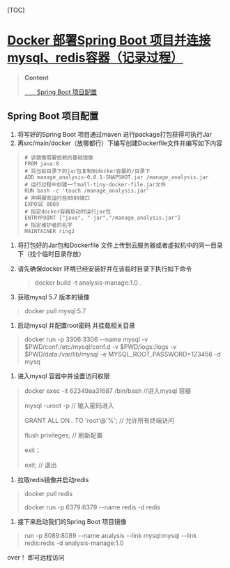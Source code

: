 [TOC]

# [Docker 部署Spring Boot 项目并连接mysql、redis容器（记录过程）](https://www.cnblogs.com/ring2/p/12926359.html)



> **Content**
>
> [  Spring Boot 项目配置](https://www.cnblogs.com/ring2/p/12926359.html#spring-boot-项目配置)

## Spring Boot 项目配置

1. 将写好的Spring Boot 项目通过maven 进行package打包获得可执行Jar
2. 再src/main/docker（放哪都行）下编写创建Dockerfile文件并编写如下内容

> ```
> # 该镜像需要依赖的基础镜像
> FROM java:8
> # 将当前目录下的jar包复制到docker容器的/目录下
> ADD manage_analysis-0.0.1-SNAPSHOT.jar /manage_analysis.jar
> # 运行过程中创建一个mall-tiny-docker-file.jar文件
> RUN bash -c 'touch /manage_analysis.jar'
> # 声明服务运行在8089端口
> EXPOSE 8089
> # 指定docker容器启动时运行jar包
> ENTRYPOINT ["java", "-jar","/manage_analysis.jar"]
> # 指定维护者的名字
> MAINTAINER ring2
> ```

1. 将打包好的Jar包和Dockerfile 文件上传到云服务器或者虚拟机中的同一目录下（找个临时目录存放）

2. 请先确保docker 环境已经安装好并在该临时目录下执行如下命令

   > docker build -t analysis-manage:1.0 .

3. 获取mysql 5.7 版本的镜像

> docker pull mysql:5.7

1. 启动mysql 并配置root密码 并挂载相关目录

> docker run -p 3306:3306 --name mysql -v $PWD/conf:/etc/mysql/conf.d -v $PWD/logs:/logs -v $PWD/data:/var/lib/mysql -e MYSQL_ROOT_PASSWORD=123456 -d mysq

1. 进入mysql 容器中并设置访问权限

> docker exec -it 62349aa31687 /bin/bash //进入mysql 容器
>
> mysql -uroot -p // 输入密码进入
>
> GRANT ALL ON *.* TO 'root'@'%'; // 允许所有终端访问
>
> flush privileges; // 刷新配置
>
> exit；
>
> exit; // 退出

1. 拉取redis镜像并启动redis

> docker pull redis
>
> docker run -p 6379:6379 --name redis -d redis

1. 接下来启动我们的Spring Boot 项目镜像

> run -p 8089:8089 --name analysis --link mysql:mysql --link redis:redis -d analysis-manage:1.0

 over！ 即可远程访问